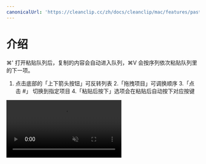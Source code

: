 ```yaml
---
canonicalUrl: 'https://cleanclip.cc/zh/docs/cleanclip/mac/features/pastestack-present'
---
```


# 介绍

⌘' 打开粘贴队列后，复制的内容会自动进入队列，⌘V 会按序列依次粘贴队列里的下一项。

1. 点击底部的「上下箭头按钮」可反转列表
2.「拖拽项目」可调换顺序
3.「点击 #」 切换到指定项目
4.「粘贴后按下」选项会在粘贴后自动按下对应按键

<video autoplay muted loop>
    <source src="/videos/pastestack-present.mp4" type="video/mp4">
    <iframe src="/videos/pastestack-present.mp4" scrolling="no" border="0" frameborder="0" allow="autoplay; encrypted-media" allowfullscreen></iframe>
</video>